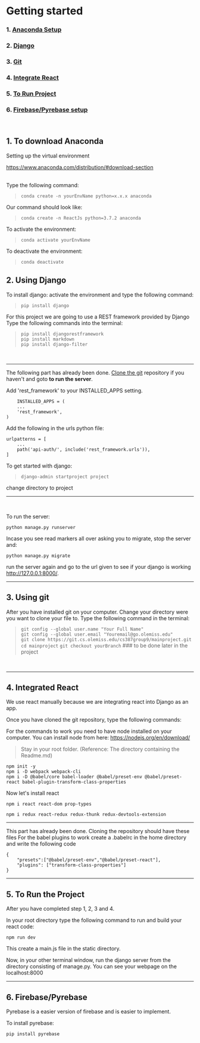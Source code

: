 # Getting started

### 1. [Anaconda Setup](#1.-To-download-Anaconda)
### 2. [Django](#2.-Using-Django)
### 3. [Git](#3.-Using-git)
### 4. [Integrate React](#4.-Integrated-React)
### 5. [To Run Project](#5.-To-Run-the-Project)
### 6. [Firebase/Pyrebase setup](#6.-Firebase/Pyrebase)

<br>

## 1. To download Anaconda

Setting up the virtual environment

https://www.anaconda.com/distribution/#download-section
<br><br>

Type the following command: <br>

> `conda create -n yourEnvName python=x.x.x anaconda`

Our command should look like:<br>

> `conda create -n ReactJs python=3.7.2 anaconda`

To activate the environment: <br>
> `conda activate yourEnvName`

To deactivate the environment: <br>
> `conda deactivate`

## 2. Using Django
To install django:
activate the environment and type the following command: <br>
> `pip install django`

For this project we are going to use a REST framework provided by Django<br>
Type the following commands into the terminal:<br>
>`pip install djangorestframework`<br>
>`pip install markdown`<br>
>`pip install django-filter`

<br>

---

The following part has already been done. [Clone the git](#Using-git) repository if you haven't and goto __to run the server__.<br>

Add 'rest_framework' to your INSTALLED_APPS setting.<br>

```` 
    INSTALLED_APPS = (
    ...
    'rest_framework',
)
````

Add the following in the urls python file:
```` 
urlpatterns = [
    ...
    path('api-auth/', include('rest_framework.urls')),
]
```` 

To get started with django:<br>
>`django-admin startproject project`<br>

change directory to project

--- 
<br>

To run the server:<br>
````
python manage.py runserver
````

Incase you see read markers all over asking you to migrate, stop the server and:<br>
````
python manage.py migrate
````

run the server again and go to the url given to see if your django is working http://127.0.0.1:8000/.

---

## 3. Using git
After you have installed git on your computer. Change your directory were you want to clone your file to.
Type the following command in the terminal:

>`git config --global user.name "Your Full Name" `<br>
`git config --global user.email "Youremail@go.olemiss.edu"`<br>
`git clone https://git.cs.olemiss.edu/cs387group9/mainproject.git`<br>
`cd mainproject`
`git checkout yourBranch` ### to be done later in the project


<br>

---


## 4. Integrated React
We use react manually because we are integrating react into Django as an app.

Once you have cloned the git repository, type the following commands:

For the commands to work you need to have node installed on your computer.
You can install node from here: https://nodejs.org/en/download/

>Stay in your root folder. (Reference: The directory containing the Readme.md)

````
npm init -y
npm i -D webpack webpack-cli
npm i -D @babel/core babel-loader @babel/preset-env @babel/preset-react babel-plugin-transform-class-properties
````
Now let's install react
````
npm i react react-dom prop-types
````

````
npm i redux react-redux redux-thunk redux-devtools-extension
````
---
This part has already been done. Cloning the repository should have these files
For the babel plugins to work create a .babelrc in the home directory and write the following code
````
{
    "presets":["@babel/preset-env","@babel/preset-react"],
    "plugins": ["transform-class-properties"]
}
````

---

## 5. To Run the Project

After you have completed step 1, 2, 3 and 4.

In your root directory type the following command to run and build your react code:
````
npm run dev
````
This create a main.js file in the static directory.

Now, in your other terminal window, run the django server from the directory consisting of manage.py.
You can see your webpage on the localhost:8000


---

## 6. Firebase/Pyrebase
Pyrebase is a easier version of firebase and is easier to implement.

To install pyrebase:<br>
````
pip install pyrebase
````

<br>

